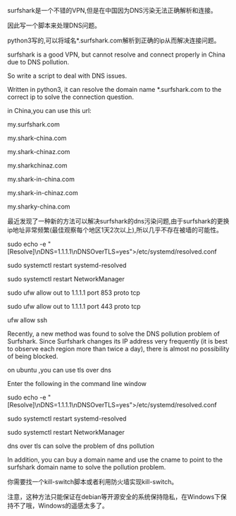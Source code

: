 surfshark是一个不错的VPN,但是在中国因为DNS污染无法正确解析和连接。

因此写一个脚本来处理DNS问题。

python3写的,可以将域名*.surfshark.com解析到正确的ip从而解决连接问题。



surfshark is a good VPN, but cannot resolve and connect properly in China due to DNS pollution.

So write a script to deal with DNS issues.

Written in python3, it can resolve the domain name *.surfshark.com to the correct ip to solve the connection question.

in  China,you can use this url:

my.surfshark.com

my.shark-china.com

my.shark-chinaz.com

my.sharkchinaz.com

my.shark-in-china.com

my.shark-in-chinaz.com

my.sharky-china.com




最近发现了一种新的方法可以解决surfshark的dns污染问题,由于surfshark的更换ip地址非常频繁(最佳观察每个地区1天2次以上),所以几乎不存在被墙的可能性。

sudo echo -e "[Resolve]\nDNS=1.1.1.1\nDNSOverTLS=yes">/etc/systemd/resolved.conf

sudo systemctl restart systemd-resolved

sudo systemctl restart NetworkManager

sudo ufw allow out to 1.1.1.1 port 853 proto tcp

sudo ufw allow out to 1.1.1.1 port 443 proto tcp

ufw allow ssh

Recently, a new method was found to solve the DNS pollution problem of Surfshark. Since Surfshark changes its IP address very frequently (it is best to observe each region more than twice a day), there is almost no possibility of being blocked.


on ubuntu ,you can use  tls over dns

Enter the following in the command line window

sudo echo -e "[Resolve]\nDNS=1.1.1.1\nDNSOverTLS=yes">/etc/systemd/resolved.conf

sudo systemctl restart systemd-resolved

sudo systemctl restart NetworkManager

dns over tls can solve the problem of dns pollution

In addition, you can buy a domain name and use the cname to point to the surfshark domain name to solve the pollution problem.

你需要找一个kill-switch脚本或者利用防火墙实现kill-switch。

注意，这种方法只能保证在debian等开源安全的系统保持隐私，在Windows下保持不了哦，Windows的遥感太多了。


